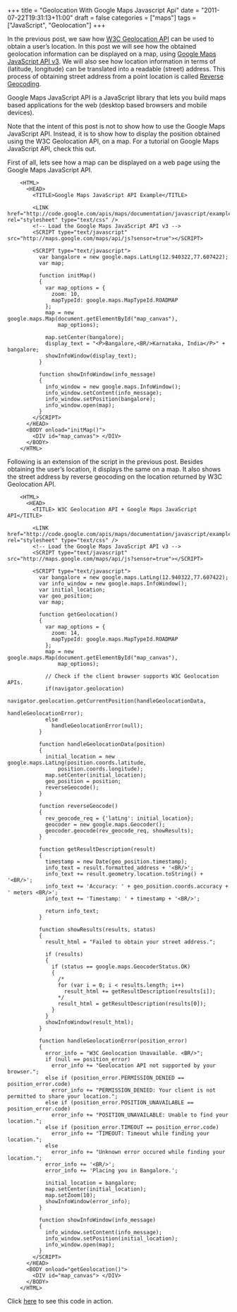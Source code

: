 +++
title = "Geolocation With Google Maps Javascript Api"
date = "2011-07-22T19:31:13+11:00"
draft = false
categories = ["maps"]
tags = ["JavaScript", "Geolocation"]
+++

In the previous post, we saw how [W3C Geolocation API](http://www.parthbhatt.com/blog/2011/w3c-geolocation-api/) can be used to obtain a user’s location. In this post we will see how the obtained geolocation information can be displayed on a map, using [Google Maps JavaScript API v3](http://code.google.com/apis/maps/documentation/javascript/). We will also see how location information in terms of (latitude, longitude) can be translated into a readable (street) address. This process of obtaining street address from a point location is called [Reverse Geocoding](http://en.wikipedia.org/wiki/Reverse_geocoding).

Google Maps JavaScript API is a JavaScript library that lets you build maps based applications for the web (desktop based browsers and mobile devices).

Note that the intent of this post is not to show how to use the Google Maps JavaScript API. Instead, it is to show how to display the position obtained using the W3C Geolocation API, on a map. For a tutorial on Google Maps JavaScript API, check this out.

First of all, lets see how a map can be displayed on a web page using the Google Maps JavaScript API.

```
    <HTML>
      <HEAD>
        <TITLE>Google Maps JavaScript API Example</TITLE>

        <LINK href="http://code.google.com/apis/maps/documentation/javascript/examples/default.css" rel="stylesheet" type="text/css" />
        <!-- Load the Google Maps JavaScript API v3 -->
        <SCRIPT type="text/javascript" src="http://maps.google.com/maps/api/js?sensor=true"></SCRIPT>

        <SCRIPT type="text/javascript">
          var bangalore = new google.maps.LatLng(12.940322,77.607422);
          var map;

          function initMap()
          {
            var map_options = {
              zoom: 10,
              mapTypeId: google.maps.MapTypeId.ROADMAP
            };
            map = new google.maps.Map(document.getElementById("map_canvas"),
                map_options);

            map.setCenter(bangalore);
            display_text = "<P>Bangalore,<BR/>Karnataka, India</P>" + bangalore;
            showInfoWindow(display_text);
          }

          function showInfoWindow(info_message)
          {
            info_window = new google.maps.InfoWindow();
            info_window.setContent(info_message);
            info_window.setPosition(bangalore);
            info_window.open(map);
          }
        </SCRIPT>
      </HEAD>
      <BODY onload="initMap()">
        <DIV id="map_canvas"> </DIV>
      </BODY>
    </HTML>
```

Following is an extension of the script in the previous post. Besides obtaining the user’s location, it displays the same on a map. It also shows the street address by reverse geocoding on the location returned by W3C Geolocation API.

```
    <HTML>
      <HEAD>
        <TITLE> W3C Geolocation API + Google Maps JavaScript API</TITLE>

        <LINK href="http://code.google.com/apis/maps/documentation/javascript/examples/default.css" rel="stylesheet" type="text/css" />
        <!-- Load the Google Maps JavaScript API v3 -->
        <SCRIPT type="text/javascript" src="http://maps.google.com/maps/api/js?sensor=true"></SCRIPT>

        <SCRIPT type="text/javascript">
          var bangalore = new google.maps.LatLng(12.940322,77.607422);
          var info_window = new google.maps.InfoWindow();
          var initial_location;
          var geo_position;
          var map;

          function getGeolocation()
          {
            var map_options = {
              zoom: 14,
              mapTypeId: google.maps.MapTypeId.ROADMAP
            };
            map = new google.maps.Map(document.getElementById("map_canvas"),
                map_options);

            // Check if the client browser supports W3C Geolocation APIs.
            if(navigator.geolocation)
              navigator.geolocation.getCurrentPosition(handleGeolocationData,
                                                       handleGeolocationError);
            else
              handleGeolocationError(null);
          }

          function handleGeolocationData(position)
          {
            initial_location = new google.maps.LatLng(position.coords.latitude,
                position.coords.longitude);
            map.setCenter(initial_location);
            geo_position = position;
            reverseGeocode();
          }

          function reverseGeocode()
          {
            rev_geocode_req = {'latLng': initial_location};
            geocoder = new google.maps.Geocoder();
            geocoder.geocode(rev_geocode_req, showResults);
          }

          function getResultDescription(result)
          {
            timestamp = new Date(geo_position.timestamp);
            info_text = result.formatted_address + '<BR/>';
            info_text += result.geometry.location.toString() + '<BR/>';
            info_text += 'Accuracy: ' + geo_position.coords.accuracy + ' meters <BR/>';
            info_text += 'Timestamp: ' + timestamp + '<BR/>';

            return info_text;
          }

          function showResults(results, status)
          {
            result_html = "Failed to obtain your street address.";

            if (results)
            {
              if (status == google.maps.GeocoderStatus.OK)
              {
                /*
                for (var i = 0; i < results.length; i++)
                  result_html += getResultDescription(results[i]);
                */
                result_html = getResultDescription(results[0]);
              }
            }
            showInfoWindow(result_html);
          }

          function handleGeolocationError(position_error)
          {
            error_info = "W3C Geolocation Unavailable. <BR/>";
            if (null == position_error)
              error_info += "Geolocation API not supported by your browser.";
            else if (position_error.PERMISSION_DENIED == position_error.code)
              error_info += "PERMISSION_DENIED: Your client is not permitted to share your location.";
            else if (position_error.POSITION_UNAVAILABLE == position_error.code)
              error_info += "POSITION_UNAVAILABLE: Unable to find your location.";
            else if (position_error.TIMEOUT == position_error.code)
              error_info += "TIMEOUT: Timeout while finding your location.";
            else
              error_info += "Unknown error occured while finding your location.";
            error_info += '<BR/>';
            error_info += 'Placing you in Bangalore.';

            initial_location = bangalore;
            map.setCenter(initial_location);
            map.setZoom(10);
            showInfoWindow(error_info);
          }

          function showInfoWindow(info_message)
          {
            info_window.setContent(info_message);
            info_window.setPosition(initial_location);
            info_window.open(map);
          }
        </SCRIPT>
      </HEAD>
      <BODY onload="getGeolocation()">
        <DIV id="map_canvas"> </DIV>
      </BODY>
    </HTML>
```

Click [here](https://www.parthbhatt.com/code/google-maps/w3c_geo_google_maps.html) to see this code in action.

